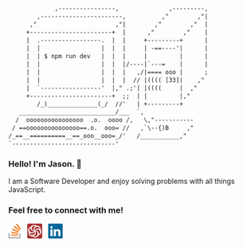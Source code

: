 <!-- Art by: https://github.com/DanCRichards/ASCII-Art-Splash-Screen -->

```
             ,----------------,              ,---------,
        ,-----------------------,          ,"        ,"|
      ,"                      ,"|        ,"        ,"  |
     +-----------------------+  |      ,"        ,"    |
     |  .-----------------.  |  |     +---------+      |
     |  |                 |  |  |     | -==----'|      |
     |  | $ npm run dev   |  |  |     |         |      |
     |  |                 |  |  |/----|`---=    |      |
     |  |                 |  |  |   ,/|==== ooo |      ;
     |  |                 |  |  |  // |(((( [33]|    ,"
     |  `-----------------'  |," .;'| |((((     |  ,"
     +-----------------------+  ;;  | |         |,"     
        /_)______________(_/  //'   | +---------+
   ___________________________/___  `,
  /  oooooooooooooooo  .o.  oooo /,   \,"-----------
 / ==ooooooooooooooo==.o.  ooo= //   ,`\--{)B     ,"
/_==__==========__==_ooo__ooo=_/'   /___________,"
`-----------------------------'
```

### Hello! I'm Jason. 👋

I am a Software Developer and enjoy solving problems with all things JavaScript.

### Feel free to connect with me!

<a href="https://stackoverflow.com/users/7582783/jasonandmonte"><img height="30" src="./icons/stackoverflow.svg"></a>&nbsp;&nbsp;
<a href="https://www.codewars.com/users/jasonandmonte"><img height="30" src="./icons/codewars.svg"></a>&nbsp;&nbsp;
<a href="https://www.linkedin.com/in/jasonlgonzales/"><img height="30" src="./icons/linkedin.svg"></a>

